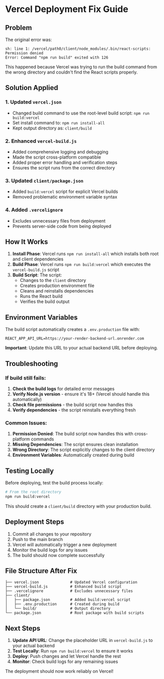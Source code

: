 # Vercel Deployment Fix Guide

## Problem
The original error was:
```
sh: line 1: /vercel/path0/client/node_modules/.bin/react-scripts: Permission denied
Error: Command "npm run build" exited with 126
```

This happened because Vercel was trying to run the build command from the wrong directory and couldn't find the React scripts properly.

## Solution Applied

### 1. Updated `vercel.json`
- Changed build command to use the root-level build script: `npm run build:vercel`
- Set install command to: `npm run install-all`
- Kept output directory as: `client/build`

### 2. Enhanced `vercel-build.js`
- Added comprehensive logging and debugging
- Made the script cross-platform compatible
- Added proper error handling and verification steps
- Ensures the script runs from the correct directory

### 3. Updated `client/package.json`
- Added `build:vercel` script for explicit Vercel builds
- Removed problematic environment variable syntax

### 4. Added `.vercelignore`
- Excludes unnecessary files from deployment
- Prevents server-side code from being deployed

## How It Works

1. **Install Phase**: Vercel runs `npm run install-all` which installs both root and client dependencies
2. **Build Phase**: Vercel runs `npm run build:vercel` which executes the `vercel-build.js` script
3. **Build Script**: The script:
   - Changes to the `client` directory
   - Creates production environment file
   - Cleans and reinstalls dependencies
   - Runs the React build
   - Verifies the build output

## Environment Variables

The build script automatically creates a `.env.production` file with:
```
REACT_APP_API_URL=https://your-render-backend-url.onrender.com
```

**Important**: Update this URL to your actual backend URL before deploying.

## Troubleshooting

### If build still fails:

1. **Check the build logs** for detailed error messages
2. **Verify Node.js version** - ensure it's 18+ (Vercel should handle this automatically)
3. **Check file permissions** - the build script now handles this
4. **Verify dependencies** - the script reinstalls everything fresh

### Common Issues:

1. **Permission Denied**: The build script now handles this with cross-platform commands
2. **Missing Dependencies**: The script ensures clean installation
3. **Wrong Directory**: The script explicitly changes to the client directory
4. **Environment Variables**: Automatically created during build

## Testing Locally

Before deploying, test the build process locally:

```bash
# From the root directory
npm run build:vercel
```

This should create a `client/build` directory with your production build.

## Deployment Steps

1. Commit all changes to your repository
2. Push to the main branch
3. Vercel will automatically trigger a new deployment
4. Monitor the build logs for any issues
5. The build should now complete successfully

## File Structure After Fix

```
├── vercel.json              # Updated Vercel configuration
├── vercel-build.js          # Enhanced build script
├── .vercelignore            # Excludes unnecessary files
├── client/
│   ├── package.json         # Added build:vercel script
│   ├── .env.production      # Created during build
│   └── build/               # Output directory
└── package.json             # Root package with build scripts
```

## Next Steps

1. **Update API URL**: Change the placeholder URL in `vercel-build.js` to your actual backend
2. **Test Locally**: Run `npm run build:vercel` to ensure it works
3. **Deploy**: Push changes and let Vercel handle the rest
4. **Monitor**: Check build logs for any remaining issues

The deployment should now work reliably on Vercel!
